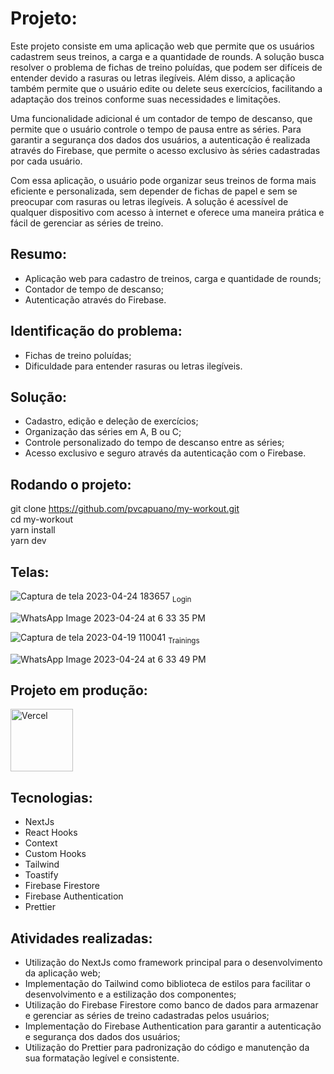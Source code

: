 # Projeto:

Este projeto consiste em uma aplicação web que permite que os usuários cadastrem seus treinos, a carga e a quantidade de rounds. A solução busca resolver o problema de fichas de treino poluídas, que podem ser difíceis de entender devido a rasuras ou letras ilegíveis. Além disso, a aplicação também permite que o usuário edite ou delete seus exercícios, facilitando a adaptação dos treinos conforme suas necessidades e limitações.

Uma funcionalidade adicional é um contador de tempo de descanso, que permite que o usuário controle o tempo de pausa entre as séries. Para garantir a segurança dos dados dos usuários, a autenticação é realizada através do Firebase, que permite o acesso exclusivo às séries cadastradas por cada usuário.

Com essa aplicação, o usuário pode organizar seus treinos de forma mais eficiente e personalizada, sem depender de fichas de papel e sem se preocupar com rasuras ou letras ilegíveis. A solução é acessível de qualquer dispositivo com acesso à internet e oferece uma maneira prática e fácil de gerenciar as séries de treino.

## Resumo: 

* Aplicação web para cadastro de treinos, carga e quantidade de rounds;
* Contador de tempo de descanso;
* Autenticação através do Firebase.

## Identificação do problema:

* Fichas de treino poluídas;
* Dificuldade para entender rasuras ou letras ilegíveis.

## Solução:

* Cadastro, edição e deleção de exercícios;
* Organização das séries em A, B ou C;
* Controle personalizado do tempo de descanso entre as séries;
* Acesso exclusivo e seguro através da autenticação com o Firebase. 



## Rodando o projeto:

git clone https://github.com/pvcapuano/my-workout.git <br/>
cd my-workout  <br/>
yarn install  <br/>
yarn dev  <br/>

## Telas:

![Captura de tela 2023-04-24 183657](https://user-images.githubusercontent.com/10540844/234122151-0c49081a-3022-4529-a9ff-6a89d2373e0d.jpg)
<sub>Login</sub>

![WhatsApp Image 2023-04-24 at 6 33 35 PM](https://user-images.githubusercontent.com/10540844/234122607-bb13d62d-e6fe-421a-b5c2-42eb89dae8dc.jpeg)

![Captura de tela 2023-04-19 110041](https://user-images.githubusercontent.com/10540844/234122213-cc3fcd92-f621-443e-b574-c928a5643ef3.jpg)
<sub>Trainings</sub>

![WhatsApp Image 2023-04-24 at 6 33 49 PM](https://user-images.githubusercontent.com/10540844/234122655-45418272-0f7c-454b-926b-dcba595243ed.jpeg)


## Projeto em produção:

<p>
 <a href="to-do-list-mvp-pi.vercel.app" target="_blank"> 
  <img src="https://ml.globenewswire.com/Resource/Download/3a54c241-a668-4c94-9747-3d3da9da3bf2?size=2" alt="Vercel" width="100"/> 
 </a>
</p>

## Tecnologias:

* NextJs
* React Hooks
* Context
* Custom Hooks
* Tailwind
* Toastify
* Firebase Firestore
* Firebase Authentication
* Prettier

## Atividades realizadas:

* Utilização do NextJs como framework principal para o desenvolvimento da aplicação web;
* Implementação do Tailwind como biblioteca de estilos para facilitar o desenvolvimento e a estilização dos componentes;
* Utilização do Firebase Firestore como banco de dados para armazenar e gerenciar as séries de treino cadastradas pelos usuários;
* Implementação do Firebase Authentication para garantir a autenticação e segurança dos dados dos usuários;
* Utilização do Prettier para padronização do código e manutenção da sua formatação legível e consistente.
 
